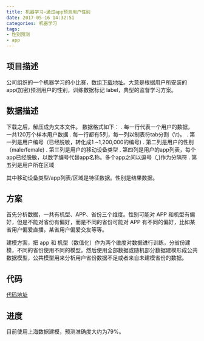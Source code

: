 ```yaml
---
title: 机器学习—通过app预测用户性别
date: 2017-05-16 14:32:51
categories: 机器学习
tags:
- 性别预测
- app
---
```


## 项目描述

公司组织的一个机器学习的小比赛，数组[下载地址](https://drive.wps.cn/view/l/32ce39f4170c44419f556d98976f5f96)。大意是根据用户所安装的 app(加密)预测用户的性别，训练数据标记 label，典型的监督学习方案。

<!--more-->

## 数据描述

下载之后，解压成为文本文件。 数据格式如下： . 每一行代表一个用户的数据，一共120万个样本用户数据 . 每一行都有5列，每一列以制表符tab分割（\t)。 . 第一列是用户编号（已经脱敏，转化成1 ~1,200,000的编号) . 第二列是用户的性别 （male/female) . 第三列是用户的移动设备类型 . 第四列是用户的app列表，每个app已经脱敏，以数字编号代替app名称。多个app之间以逗号（,)作为分隔符 . 第五列是用户所在区域

其中移动设备类型/app列表/区域是特征数据。性别是结果数据。

## 方案

首先分析数据，一共有机型、APP、省份三个维度。性别可能对 APP 和机型有偏好，但是不能对省份有偏好，而是不同的省份可能对 APP 有不同的偏好，比如某省用户偏爱直播，某省用户偏爱交友等等。

建模方案，把 app 和 机型（数值化）作为两个维度对数据进行训练，分省份建模，不同的省份使用不同的模型。然后使用全部数据或随机部分数据建模形成公共数据模型，公共模型用来分析用户省份数据不足或者来自未建模省份的数据。

## 代码

[代码地址](https://github.com/Leo555/wps_ai_war)

## 进度

目前使用上海数据建模，预测准确度大约为79%。

